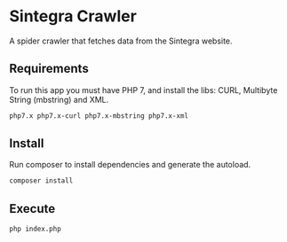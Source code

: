 # Sintegra Crawler

A spider crawler that fetches data from the Sintegra website.

## Requirements

To run this app you must have PHP 7, and install the libs: CURL, Multibyte String (mbstring) and XML.

```bash
php7.x php7.x-curl php7.x-mbstring php7.x-xml
```

## Install

Run composer to install dependencies and generate the autoload.

```bash
composer install
```

## Execute

```bash
php index.php
```
